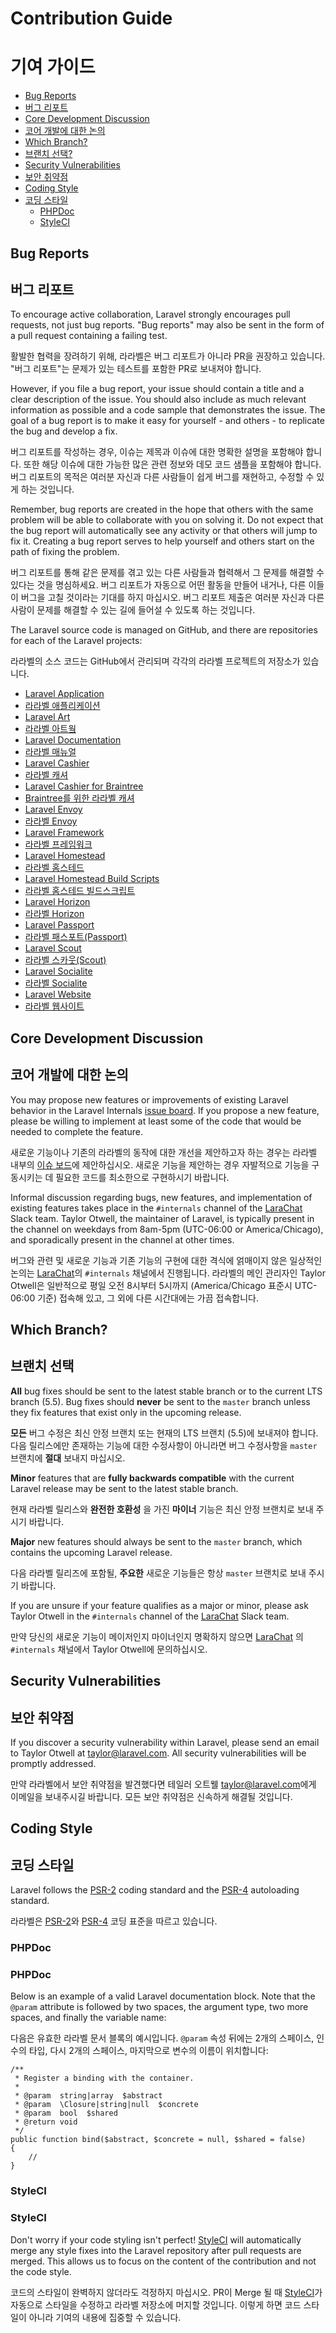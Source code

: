 # Contribution Guide
# 기여 가이드

- [Bug Reports](#bug-reports)
- [버그 리포트](#bug-reports)
- [Core Development Discussion](#core-development-discussion)
- [코어 개발에 대한 논의](#core-development-discussion)
- [Which Branch?](#which-branch)
- [브랜치 선택?](#which-branch)
- [Security Vulnerabilities](#security-vulnerabilities)
- [보안 취약점](#security-vulnerabilities)
- [Coding Style](#coding-style)
- [코딩 스타일](#coding-style)
    - [PHPDoc](#phpdoc)
    - [StyleCI](#styleci)

<a name="bug-reports"></a>
## Bug Reports
## 버그 리포트

To encourage active collaboration, Laravel strongly encourages pull requests, not just bug reports. "Bug reports" may also be sent in the form of a pull request containing a failing test.

활발한 협력을 장려하기 위해, 라라벨은 버그 리포트가 아니라 PR을 권장하고 있습니다. "버그 리포트"는 문제가 있는 테스트를 포함한 PR로 보내져야 합니다. 

However, if you file a bug report, your issue should contain a title and a clear description of the issue. You should also include as much relevant information as possible and a code sample that demonstrates the issue. The goal of a bug report is to make it easy for yourself - and others - to replicate the bug and develop a fix. 

버그 리포트를 작성하는 경우, 이슈는 제목과 이슈에 대한 명확한 설명을 포함해야 합니다. 또한 해당 이슈에 대한 가능한 많은 관련 정보와 데모 코드 샘플을 포함해야 합니다. 버그 리포트의 목적은 여러분 자신과 다른 사람들이 쉽게 버그를 재현하고, 수정할 수 있게 하는 것입니다.

Remember, bug reports are created in the hope that others with the same problem will be able to collaborate with you on solving it. Do not expect that the bug report will automatically see any activity or that others will jump to fix it. Creating a bug report serves to help yourself and others start on the path of fixing the problem. 

버그 리포트를 통해 같은 문제를 겪고 있는 다른 사람들과 협력해서 그 문제를 해결할 수 있다는 것을 명심하세요. 버그 리포트가 자동으로 어떤 활동을 만들어 내거나, 다른 이들이 버그을 고칠 것이라는 기대를 하지 마십시오. 버그 리포트 제출은 여러분 자신과 다른 사람이 문제를 해결할 수 있는 길에 들어설 수 있도록 하는 것입니다. 

The Laravel source code is managed on GitHub, and there are repositories for each of the Laravel projects:

라라벨의 소스 코드는 GitHub에서 관리되며 각각의 라라벨 프로젝트의 저장소가 있습니다.

- [Laravel Application](https://github.com/laravel/laravel)
- [라라벨 애플리케이션](https://github.com/laravel/laravel)
- [Laravel Art](https://github.com/laravel/art)
- [라라벨 아트웤](https://github.com/laravel/art)
- [Laravel Documentation](https://github.com/laravel/docs)
- [라라벨 매뉴얼](https://github.com/laravel/docs)
- [Laravel Cashier](https://github.com/laravel/cashier)
- [라라벨 캐셔](https://github.com/laravel/cashier)
- [Laravel Cashier for Braintree](https://github.com/laravel/cashier-braintree)
- [Braintree를 위한 라라벨 캐셔](https://github.com/laravel/cashier-braintree)
- [Laravel Envoy](https://github.com/laravel/envoy)
- [라라벨 Envoy](https://github.com/laravel/envoy)
- [Laravel Framework](https://github.com/laravel/framework)
- [라라벨 프레임워크](https://github.com/laravel/framework)
- [Laravel Homestead](https://github.com/laravel/homestead)
- [라라벨 홈스테드](https://github.com/laravel/homestead)
- [Laravel Homestead Build Scripts](https://github.com/laravel/settler)
- [라라벨 홈스테드 빌드스크립트](https://github.com/laravel/settler)
- [Laravel Horizon](https://github.com/laravel/horizon)
- [라라벨 Horizon](https://github.com/laravel/horizon)
- [Laravel Passport](https://github.com/laravel/passport)
- [라라벨 패스포트(Passport)](https://github.com/laravel/passport)
- [Laravel Scout](https://github.com/laravel/scout)
- [라라벨 스카웃(Scout)](https://github.com/laravel/scout)
- [Laravel Socialite](https://github.com/laravel/socialite)
- [라라벨 Socialite](https://github.com/laravel/socialite)
- [Laravel Website](https://github.com/laravel/laravel.com)
- [라라벨 웹사이트](https://github.com/laravel/laravel.com)

<a name="core-development-discussion"></a>
## Core Development Discussion
## 코어 개발에 대한 논의

You may propose new features or improvements of existing Laravel behavior in the Laravel Internals [issue board](https://github.com/laravel/internals/issues). If you propose a new feature, please be willing to implement at least some of the code that would be needed to complete the feature.

새로운 기능이나 기존의 라라벨의 동작에 대한 개선을 제안하고자 하는 경우는 라라벨 내부의 [이슈 보드](https://github.com/laravel/internals/issues)에 제안하십시오. 새로운 기능을 제안하는 경우 자발적으로 기능을 구동시키는 데 필요한 코드를 최소한으로 구현하시기 바랍니다.

Informal discussion regarding bugs, new features, and implementation of existing features takes place in the `#internals` channel of the [LaraChat](https://larachat.co) Slack team. Taylor Otwell, the maintainer of Laravel, is typically present in the channel on weekdays from 8am-5pm (UTC-06:00 or America/Chicago), and sporadically present in the channel at other times.

버그와 관련 및 새로운 기능과 기존 기능의 구현에 대한 격식에 얽매이지 않은 일상적인 논의는 [LaraChat](https://larachat.co)의 `#internals` 채널에서 진행됩니다. 라라벨의 메인 관리자인 Taylor Otwell은 일반적으로 평일 오전 8시부터 5시까지 (America/Chicago 표준시 UTC-06:00 기준) 접속해 있고, 그 외에 다른 시간대에는 가끔 접속합니다.

<a name="which-branch"></a>
## Which Branch?
## 브랜치 선택

**All** bug fixes should be sent to the latest stable branch or to the current LTS branch (5.5). Bug fixes should **never** be sent to the `master` branch unless they fix features that exist only in the upcoming release.

**모든** 버그 수정은 최신 안정 브랜치 또는 현재의 LTS 브랜치 (5.5)에 보내져야 합니다. 다음 릴리스에만 존재하는 기능에 대한 수정사항이 아니라면 버그 수정사항을 `master` 브랜치에 **절대** 보내지 마십시오.

**Minor** features that are **fully backwards compatible** with the current Laravel release may be sent to the latest stable branch. 

현재 라라벨 릴리스와 **완전한 호환성** 을 가진 **마이너** 기능은 최신 안정 브랜치로 보내 주시기 바랍니다.

**Major** new features should always be sent to the `master` branch, which contains the upcoming Laravel release.

다음 라라벨 릴리즈에 포함될, **주요한** 새로운 기능들은 항상 `master` 브랜치로 보내 주시기 바랍니다.

If you are unsure if your feature qualifies as a major or minor, please ask Taylor Otwell in the `#internals` channel of the [LaraChat](https://larachat.co) Slack team.

만약 당신의 새로운 기능이 메이저인지 마이너인지 명확하지 않으면 [LaraChat](https://larachat.co) 의 `#internals` 채널에서 Taylor Otwell에 문의하십시오.

<a name="security-vulnerabilities"></a>
## Security Vulnerabilities
## 보안 취약점

If you discover a security vulnerability within Laravel, please send an email to Taylor Otwell at <a href="mailto:taylor@laravel.com">taylor@laravel.com</a>. All security vulnerabilities will be promptly addressed. 

만약 라라벨에서 보안 취약점을 발견했다면 테일러 오트웰 <a href="mailto:taylor@laravel.com">taylor@laravel.com</a>에게 이메일을 보내주시길 바랍니다. 모든 보안 취약점은 신속하게 해결될 것입니다. 

<a name="coding-style"></a>
## Coding Style
## 코딩 스타일

Laravel follows the [PSR-2](https://github.com/php-fig/fig-standards/blob/master/accepted/PSR-2-coding-style-guide.md) coding standard and the [PSR-4](https://github.com/php-fig/fig-standards/blob/master/accepted/PSR-4-autoloader.md) autoloading standard.

라라벨은 [PSR-2](https://github.com/php-fig/fig-standards/blob/master/accepted/PSR-2-coding-style-guide.md)와 [PSR-4](https://github.com/php-fig/fig-standards/blob/master/accepted/PSR-4-autoloader.md) 코딩 표준을 따르고 있습니다.

<a name="phpdoc"></a>
### PHPDoc
### PHPDoc

Below is an example of a valid Laravel documentation block. Note that the `@param` attribute is followed by two spaces, the argument type, two more spaces, and finally the variable name:

다음은 유효한 라라벨 문서 블록의 예시입니다. `@param` 속성 뒤에는 2개의 스페이스, 인수의 타입, 다시 2개의 스페이스, 마지막으로 변수의 이름이 위치합니다:

    /**
     * Register a binding with the container.
     *
     * @param  string|array  $abstract
     * @param  \Closure|string|null  $concrete
     * @param  bool  $shared
     * @return void
     */
    public function bind($abstract, $concrete = null, $shared = false)
    {
        //
    }

<a name="styleci"></a>
### StyleCI
### StyleCI

Don't worry if your code styling isn't perfect! [StyleCI](https://styleci.io/) will automatically merge any style fixes into the Laravel repository after pull requests are merged. This allows us to focus on the content of the contribution and not the code style.

코드의 스타일이 완벽하지 않더라도 걱정하지 마십시오. PR이 Merge 될 때 [StyleCI](https://styleci.io/)가 자동으로 스타일을 수정하고 라라벨 저장소에 머지할 것입니다. 이렇게 하면 코드 스타일이 아니라 기여의 내용에 집중할 수 있습니다.
